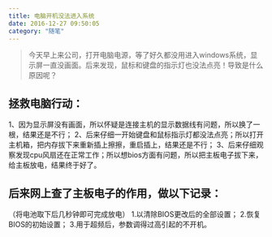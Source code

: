 ```yaml
---
title: 电脑开机没法进入系统
date: 2016-12-27 09:50:05
category: "随笔"
---
```

> 今天早上来公司，打开电脑电源，等了好久都没用进入windows系统，显示屏一直没画面。后来发现，鼠标和键盘的指示灯也没法点亮！导致是什么原因呢？

## 拯救电脑行动：

1、因为显示屏没有画面，所以怀疑是连接主机的显示数据线有问题，所以换了一根，结果还是不行；
2、后来仔细一开始键盘和鼠标指示灯都没法点亮；所以打开主机箱，把内存拔下来重新插上擦擦，重启插上，结果还是不行；
3、后来仔细观察发现cpu风扇还在正常工作；所以想bios方面有问题，所以把主板电子拔下来，给主板放电，结果终于好了。


## 后来网上查了主板电子的作用，做以下记录：

（将电池取下后几秒钟即可完成放电）
1.以清除BIOS更改后的全部设置；
2.恢复BIOS的初始设置；
3.用于超频后，参数调得过高引起的不开机。

